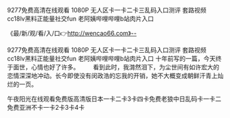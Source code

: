 9277免费高清在线观看 1080P
无人区卡一卡二卡三乱码入口测评
套路视频cc18lv黑料正能量社交fun
老阿姨哔哩哔哩b站肉片入口


《最/新/观/看/入/口👉http://wencao66.com》--

9277免费高清在线观看 1080P
无人区卡一卡二卡三乱码入口测评
套路视频cc18lv黑料正能量社交fun
老阿姨哔哩哔哩b站肉片入口
十年前写的一篇，今天终于面世，心情也好了许多。
　　看到此时，我潸然泪下，为尘世间有如许宏大的恋情深深地冲动。长今即使没有闵政浩的忘我的开销，她不大概变成朝鲜汗青上灿烂的一页。





午夜阳光在线观看免费版高清版日本一卡二卡3卡四卡免费老狼中日乱码卡一卡二免费亚洲不卡一卡2卡3卡4卡
